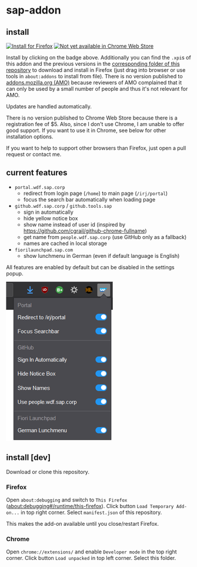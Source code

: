 # sap-addon

## install
<a href="https://nikolockenvitz.github.io/sap-addon/xpi/sap_addon-1.12-fx.xpi">
<img src="https://img.shields.io/badge/firefox-v1.12-FF7139?logo=mozilla-firefox" alt="Install for Firefox" /></a>
<a href="https://www.mozilla.org/en-US/firefox/new/">
<img src="https://img.shields.io/badge/chrome----4285F4?logo=google-chrome" alt="Not yet available in Chrome Web Store" /></a>

Install by clicking on the badge above.
Additionally you can find the `.xpi`s of this addon and the previous versions in the [corresponding folder of this repository](https://github.com/nikolockenvitz/sap-addon/tree/master/xpi) to download and install in Firefox (just drag into browser or use tools in `about:addons` to install from file).
There is no version published to [addons.mozilla.org (AMO)](https://addons.mozilla.org) because reviewers of AMO complained that it can only be used by a small number of people and thus it's not relevant for AMO.

Updates are handled automatically.

There is no version published to Chrome Web Store because there is a registration fee of $5.
Also, since I don't use Chrome, I am unable to offer good support.
If you want to use it in Chrome, see below for other installation options.

If you want to help to support other browsers than Firefox, just open a pull request or contact me.

## current features
* `portal.wdf.sap.corp`
  * redirect from login page (`/home`) to main page (`/irj/portal`)
  * focus the search bar automatically when loading page
* `github.wdf.sap.corp` / `github.tools.sap`
  * sign in automatically
  * hide yellow notice box
  * show name instead of user id (inspired by https://github.com/cgrail/github-chrome-fullname)
  * get name from `people.wdf.sap.corp` (use GitHub only as a fallback)
  * names are cached in local storage
* `fiorilaunchpad.sap.com` <!-- it's the Fiori Lunchpad ;) name created by Erik Jansky -->
  * show lunchmenu in German (even if default language is English)

All features are enabled by default but can be disabled in the settings popup.

![Screenshot of popup](docs/screenshot-popup-1.10.png)

## install [dev]
Download or clone this repository.

### Firefox
Open `about:debugging` and switch to `This Firefox` ([about:debugging#/runtime/this-firefox](about:debugging#/runtime/this-firefox)).
Click button `Load Temporary Add-on...` in top right corner.
Select `manifest.json` of this repository.

This makes the add-on available until you close/restart Firefox.

### Chrome
Open `chrome://extensions/` and enable `Developer mode` in the top right corner.
Click button `Load unpacked` in top left corner.
Select this folder.
